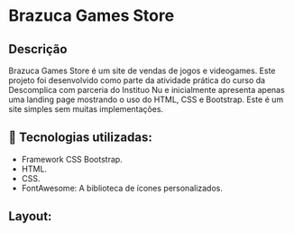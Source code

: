 # Brazuca Games Store

## Descrição

Brazuca Games Store é um site de vendas de jogos e videogames. Este projeto foi desenvolvido como parte da atividade prática do curso da Descomplica com parceria do Instituo Nu e inicialmente apresenta apenas uma landing page mostrando o uso do HTML, CSS e Bootstrap. Este é um site simples sem muitas implementações.

## 🚀 Tecnologias utilizadas:

- Framework CSS Bootstrap.
- HTML.
- CSS.
- FontAwesome: A biblioteca de ícones personalizados.

## Layout:



